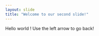 ```yaml
---
layout: slide
title: "Welcome to our second slide!"
---
```

Hello world !
Use the left arrow to go back!
